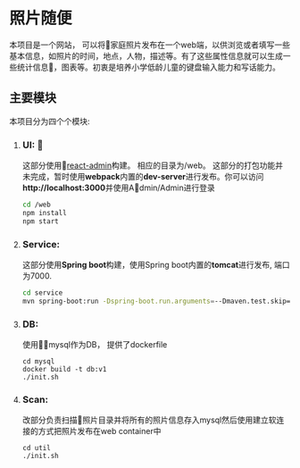 # 照片随便

本项目是一个网站， 可以将家庭照片发布在一个web端，以供浏览或者填写一些基本信息，如照片的时间，地点，人物，描述等。有了这些属性信息就可以生成一些统计信息，图表等。初衷是培养小学低龄儿童的键盘输入能力和写话能力。

## 主要模块
本项目分为四个个模块:

1. ### UI: 
    这部分使用[react-admin](https://github.com/marmelab/react-admin)构建。 相应的目录为/web。 这部分的打包功能并未完成，暂时使用**webpack**内置的**dev-server**进行发布。你可以访问**http://localhost:3000**并使用Admin/Admin进行登录
    ```sh
    cd /web
    npm install
    npm start
    ```


2. ### Service: 
    这部分使用**Spring boot**构建，使用Spring boot内置的**tomcat**进行发布, 端口为7000.

    ```sh
    cd service 
    mvn spring-boot:run -Dspring-boot.run.arguments=--Dmaven.test.skip=true
    ```

3. ### DB:
    使用mysql作为DB， 提供了dockerfile
    ```
    cd mysql
    docker build -t db:v1
    ./init.sh
    ```

4. ### Scan: 
    改部分负责扫描照片目录并将所有的照片信息存入mysql然后使用建立软连接的方式把照片发布在web container中
    ```
    cd util
    ./init.sh
    ```


